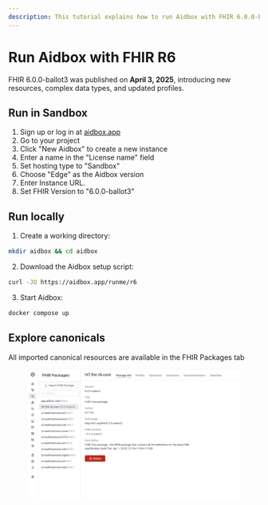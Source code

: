 ```yaml
---
description: This tutorial explains how to run Aidbox with FHIR 6.0.0-ballot3.
---
```


# Run Aidbox with FHIR R6

FHIR 6.0.0-ballot3 was published on **April 3, 2025**, introducing new resources, complex data types, and updated profiles.

## Run in Sandbox

1. Sign up or log in at [aidbox.app](https://aidbox.app)
2. Go to your project&#x20;
3. Click "New Aidbox" to create a new instance
4. Enter a name in the "License name" field
5. Set hosting type to "Sandbox"
6. Choose "Edge" as the Aidbox version
7. Enter Instance URL.
8. Set FHIR Version to "6.0.0-ballot3"

## Run locally

1. Create a working directory:

```bash
mkdir aidbox && cd aidbox
```

2. Download the Aidbox setup script:

```bash
curl -JO https://aidbox.app/runme/r6
```

3. Start Aidbox:

```bash
docker compose up
```

## Explore canonicals

All imported canonical resources are available in the FHIR Packages tab

<figure><img src="../../.gitbook/assets/Screenshot 2025-04-11 at 12.40.22.png" alt=""><figcaption></figcaption></figure>

